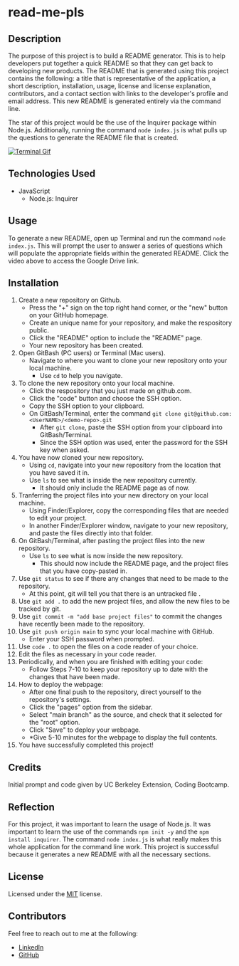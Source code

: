 # read-me-pls

## Description

The purpose of this project is to build a README generator. This is to help developers put together a quick README so that they can get back to developing new products. The README that is generated using this project contains the following: a title that is representative of the application, a short description, installation, usage, license and license explanation, contributors, and a contact section with links to the developer's profile and email address. This new README is generated entirely via the command line.

The star of this project would be the use of the Inquirer package within Node.js. Additionally, running the command `node index.js` is what pulls up the questions to generate the README file that is created. 

[![Terminal Gif](./assets/README%20Generator.gif)](https://drive.google.com/file/d/1KcsMlP-WVluirK7q1PVPtl_KmYrTpVq7/view "video")



## Technologies Used

* JavaScript
    * Node.js: Inquirer

## Usage

To generate a new README, open up Terminal and run the command `node index.js`. This will prompt the user to answer a series of questions which will populate the appropriate fields within the generated README. Click the video above to access the Google Drive link. 

## Installation

1. Create a new repository on Github. 
    - Press the "+" sign on the top right hand corner, or the "new" button on your GitHub homepage. 
    - Create an unique name for your repository, and make the respository public. 
    - Click the "README" option to include the "README" page. 
    - Your new repository has been created.
2. Open GitBash (PC users) or Terminal (Mac users).
    - Navigate to where you want to clone your new repository onto your local machine. 
        - Use `cd` to help you navigate. 
3. To clone the new repository onto your local machine. 
    - Click the respository that you just made on github.com.
    - Click the "code" button and choose the SSH option. 
    - Copy the SSH option to your clipboard. 
    - On GitBash/Terminal, enter the command `git clone git@github.com:<UserNAME>/<demo-repo>.git`
        - After `git clone`, paste the SSH option from your clipboard into GitBash/Terminal.
        - Since the SSH option was used, enter the password for the SSH key when asked. 
4. You have now cloned your new repository.
    - Using `cd`, navigate into your new repository from the location that you have saved it in. 
    - Use `ls` to see what is inside the new repository currently. 
        - It should only include the README page as of now.
5. Tranferring the project files into your new directory on your local machine. 
    - Using Finder/Explorer, copy the corresponding files that are needed to edit your project. 
    - In another Finder/Explorer window, navigate to your new repository, and paste the files directly into that folder. 
6. On GitBash/Terminal, after pasting the project files into the new repository. 
    - Use `ls` to see what is now inside the new repository.
        - This should now include the README page, and the project files that you have copy-pasted in. 
7. Use `git status` to see if there any changes that need to be made to the repository. 
    - At this point, git will tell you that there is an untracked file .
8. Use `git add .` to add the new project files, and allow the new files to be tracked by git.
9. Use `git commit -m "add base project files"` to commit the changes have recently been made to the repository. 
10. Use `git push origin main` to sync your local machine with GitHub. 
    - Enter your SSH password when prompted. 
11. Use `code .` to open the files on a code reader of your choice.
12. Edit the files as necessary in your code reader. 
13. Periodically, and when you are finished with editing your code: 
    - Follow Steps 7-10 to keep your repository up to date with the changes that have been made. 
14. How to deploy the webpage:
    - After one final push to the repository, direct yourself to the repository's settings. 
    - Click the "pages" option from the sidebar. 
    - Select "main branch" as the source, and check that it selected for the "root" option. 
    - Click "Save" to deploy your webpage. 
    - *Give 5-10 minutes for the webpage to display the full contents.
15. You have successfully completed this project!

## Credits

Initial prompt and code given by UC Berkeley Extension, Coding Bootcamp. 

## Reflection

For this project, it was important to learn the usage of Node.js. It was important to learn the use of the commands `npm init -y` and the `npm install inquirer`. The command `node index.js` is what really makes this whole application for the command line work. This project is successful because it generates a new README with all the necessary sections. 

## License

Licensed under the [MIT](https://choosealicense.com/licenses/mit/#) license. 

## Contributors

Feel free to reach out to me at the following: 
* [LinkedIn](https://www.linkedin.com/in/snehita-kolli-0abb23b1/)
* [GitHub](https://github.com/snehitak20)
